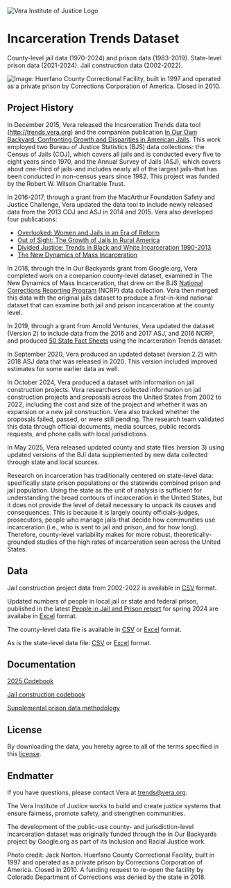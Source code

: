 ![Vera Institute of Justice Logo](https://github.com/vera-institute/incarceration_trends/blob/main/img/vera-logo.png?raw=true)

# Incarceration Trends Dataset
County-level jail data (1970-2024) and prison data (1983-2019). State-level prison data (2021-2024). Jail construction data (2002-2022).

![Image: Huerfano County Correctional Facility, built in 1997 and operated as a private prison by Corrections Corporation of America. Closed in 2010.](https://github.com/vera-institute/incarceration_trends/blob/main/img/iob-cfp-banner.jpg?raw=true)

## Project History
In December 2015, Vera released the Incarceration Trends data tool (http://trends.vera.org) and the companion publication [In Our Own Backyard: Confronting Growth and Disparities in American Jails](https://www.vera.org/publications/in-our-own-backyard-confronting-growth-and-disparities-in-american-jails). This work employed two Bureau of Justice Statistics (BJS) data collections: the Census of Jails (COJ), which covers all jails and is conducted every five to eight years since 1970, and the Annual Survey of Jails (ASJ), which covers about one-third of jails-and includes nearly all of the largest jails-that has been conducted in non-census years since 1982. This project was funded by the Robert W. Wilson Charitable Trust.

In 2016-2017, through a grant from the MacArthur Foundation Safety and Justice Challenge, Vera updated the data tool to include newly released data from the 2013 COJ and ASJ in 2014 and 2015. Vera also developed four publications:

* [Overlooked: Women and Jails in an Era of Reform](https://www.vera.org/publications/overlooked-women-and-jails-report)
* [Out of Sight: The Growth of Jails in Rural America](https://www.vera.org/publications/out-of-sight-growth-of-jails-rural-america)
* [Divided Justice: Trends in Black and White Incarceration 1990-2013](https://www.vera.org/publications/divided-justice-black-white-jail-incarceration)
* [The New Dynamics of Mass Incarceration](https://www.vera.org/publications/the-new-dynamics-of-mass-incarceration)

In 2018, through the In Our Backyards grant from Google.org, Vera
completed work on a companion county-level dataset, examined in The New Dynamics of Mass Incarceration, that drew on the BJS [National Corrections Reporting Program](http://ncrp.info/) (NCRP) data collection. Vera then merged this data with the original jails dataset to produce a first-in-kind national dataset that can examine both jail and prison incarceration at the county level.

In 2019, through a grant from Arnold Ventures, Vera updated the dataset (Version 2) to include data from the 2016 and 2017 ASJ, and 2016 NCRP, and produced [50 State Fact Sheets](https://www.vera.org/publications/state-incarceration-trends) using the Incarceration Trends dataset.

In September 2020, Vera produced an updated dataset (version 2.2) with 2018 ASJ data that was released in 2020. This version included improved estimates for some earlier data as well. 

In October 2024, Vera produced a dataset with information on jail construction projects. Vera researchers collected information on jail construction projects and proposals across the United States from 2002 to 2022, including the cost and size of the project and whether it was an expansion or a new jail construction. Vera also tracked whether the proposals failed, passed, or were still pending. The research team validated this data through official documents, media sources, public records requests, and phone calls with local jurisdictions. 

In May 2025, Vera released updated county and state files (version 3) using updated versions of the BJI data supplemented by new data collected through state and local sources. 

Research on incarceration has traditionally centered on state-level data: specifically state prison populations or the statewide combined prison and jail population. Using the state as the unit of analysis is sufficient for understanding the broad contours of incarceration in the United States, but it does not provide the level of detail necessary to unpack its causes and consequences. This is because it is largely county officials-judges, prosecutors, people who manage jails-that decide how communities use incarceration (i.e., who is sent to jail and prison, and for how long). Therefore, county-level variability makes for more robust, theoretically-grounded studies of the high rates of incarceration seen across the United States.


## Data
Jail construction project data from 2002-2022 is available in [CSV](https://github.com/vera-institute/incarceration_trends/blob/main/incarceration_trends_jail_construction.csv) format. 

Updated numbers of people in local jail or state and federal prison, published in the latest [People in Jail and Prison report](https://www.vera.org/publications/people-in-jail-and-prison-in-2024) for spring 2024 are availabe in [Excel](https://github.com/vera-institute/incarceration-trends/blob/main/People-in-Jail-and-Prison-in-2024-Data.xlsx) format.  

The county-level data file is available in  [CSV](https://github.com/vera-institute/incarceration-trends/blob/main/incarceration_trends_county.csv) or [Excel](https://github.com/vera-institute/incarceration-trends/blob/main/incarceration_trends_county.xlsx) format.

As is the state-level data file:  [CSV](https://github.com/vera-institute/incarceration_trends/blob/main/incarceration_trends_state.csv?raw=true) or [Excel](https://github.com/vera-institute/incarceration_trends/blob/main/incarceration_trends_state.xlsx?raw=true) format.

## Documentation
 [2025 Codebook](https://github.com/vera-institute/incarceration_trends/blob/main/Incarceration%20Trends%20Codebook%2005-2025.pdf?raw=true)

 [Jail construction codebook](https://github.com/vera-institute/incarceration_trends/blob/main/jail_construction_codebook.pdf?raw=true)

[Supplemental prison data methodology](https://github.com/vera-institute/incarceration_trends/blob/main/Workingpaper_Reconstructing-How-Counties-Contribute-to-State-Prisons.pdf?raw=true)

## License

By downloading the data, you hereby agree to all of the terms specified in this [license](https://github.com/vera-institute/incarceration_trends/blob/main/License.pdf).

## Endmatter

If you have questions, please contact Vera at <trends@vera.org>.

The Vera Institute of Justice works to build and create justice systems that ensure fairness, promote safety, and strengthen communities.

The development of the public-use county- and jurisdiction-level incarceration dataset was originally funded through the In Our Backyards project by Google.org as part of its Inclusion and Racial Justice work. 

Photo credit: Jack Norton. Huerfano County Correctional Facility, built in 1997 and operated as a private prison by Corrections Corporation of America. Closed in 2010. A funding request to re-open the facility by Colorado Department of Corrections was denied by the state in 2018.
